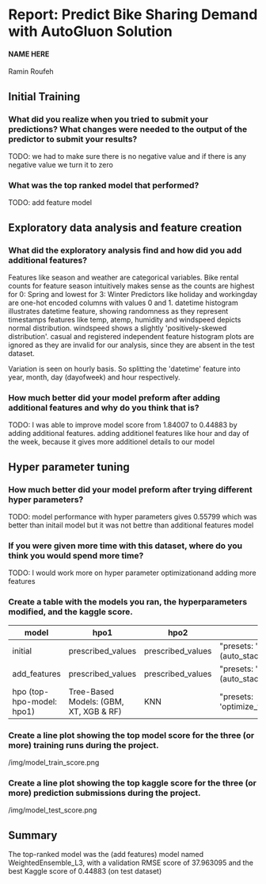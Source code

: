 # Report: Predict Bike Sharing Demand with AutoGluon Solution
#### NAME HERE
Ramin Roufeh

## Initial Training
### What did you realize when you tried to submit your predictions? What changes were needed to the output of the predictor to submit your results?
TODO: we had to make sure there is no negative value and if there is any negative value we turn it to zero

### What was the top ranked model that performed?
TODO: add feature model

## Exploratory data analysis and feature creation
### What did the exploratory analysis find and how did you add additional features?
Features like season and weather are categorical variables.
Bike rental counts for feature season intuitively makes sense as the counts are highest for 0: Spring and lowest for 3: Winter
Predictors like holiday and workingday are one-hot encoded columns with values 0 and 1.
datetime histogram illustrates datetime feature, showing randomness as they represent timestamps
features like temp, atemp, humidity and windspeed depicts normal distribution. windspeed shows a slightly 'positively-skewed distribution'.
casual and registered independent feature histogram plots are ignored as they are invalid for our analysis, since they are absent in the test dataset.

Variation is seen on hourly basis. So splitting the 'datetime' feature into year, month, day (dayofweek) and hour respectively.

### How much better did your model preform after adding additional features and why do you think that is?
TODO: I was able to improve model score from 1.84007 to 0.44883 by adding additional features.
adding additionel features like hour and day of the week, because it gives more additionel details to our model


## Hyper parameter tuning
### How much better did your model preform after trying different hyper parameters?
TODO: model performance with hyper parameters gives 0.55799 which was better than initail model but it was not bettre than additional features model

### If you were given more time with this dataset, where do you think you would spend more time?
TODO: I would work more on hyper parameter optimizationand adding more features

### Create a table with the models you ran, the hyperparameters modified, and the kaggle score.
|model|hpo1|hpo2|hpo3|score|
|--|--|--|--|--|
|initial|prescribed_values|prescribed_values|"presets: 'high quality' (auto_stack=True)"|1.84007|
|add_features|prescribed_values|prescribed_values|"presets: 'high quality' (auto_stack=True)"|0.44883|
|hpo (top-hpo-model: hpo1)|Tree-Based Models: (GBM, XT, XGB & RF)|KNN|"presets: 'optimize_for_deployment"|0.49469|

### Create a line plot showing the top model score for the three (or more) training runs during the project.
/img/model_train_score.png

### Create a line plot showing the top kaggle score for the three (or more) prediction submissions during the project.
/img/model_test_score.png



## Summary
The top-ranked model was the (add features) model named WeightedEnsemble_L3, with a validation RMSE score of  37.963095 and the best Kaggle score of 0.44883 (on test dataset)
